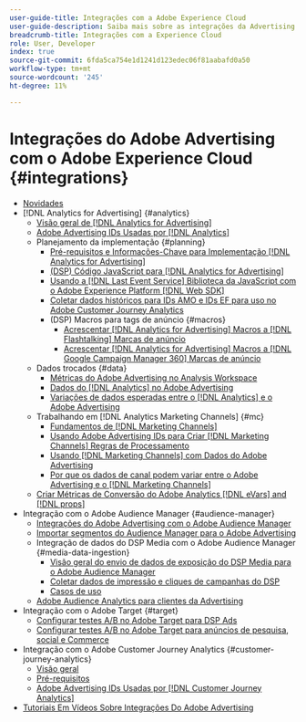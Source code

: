```yaml
---
user-guide-title: Integrações com a Adobe Experience Cloud
user-guide-description: Saiba mais sobre as integrações da Advertising DSP e da Advertising Search com outros produtos e serviços da Adobe Experience Cloud.
breadcrumb-title: Integrações com a Experience Cloud
role: User, Developer
index: true
source-git-commit: 6fda5ca754e1d1241d123edec06f81aabafd0a50
workflow-type: tm+mt
source-wordcount: '245'
ht-degree: 11%

---
```



# Integrações do Adobe Advertising com o Adobe Experience Cloud {#integrations}

<!--  ADD LATER: and Adobe Experience Platform -->

+ [Novidades](/help/integrations/home.md)
+ [!DNL Analytics for Advertising] {#analytics}
   + [Visão geral de  [!DNL Analytics for Advertising]](/help/integrations/analytics/overview.md)
   + [Adobe Advertising IDs Usadas por [!DNL Analytics]](/help/integrations/analytics/ids.md)
   + Planejamento da implementação {#planning}
      + [Pré-requisitos e Informações-Chave para Implementação [!DNL Analytics for Advertising]](/help/integrations/analytics/prerequisites.md)
      + [(DSP) Código JavaScript para  [!DNL Analytics for Advertising]](/help/integrations/analytics/javascript.md)
      + [Usando a  [!DNL Last Event Service] Biblioteca da JavaScript com o Adobe Experience Platform [!DNL Web SDK]](/help/integrations/analytics/web-sdk.md)
      + [Coletar dados históricos para IDs AMO e IDs EF para uso no Adobe Customer Journey Analytics](/help/integrations/analytics/rvars-to-evars.md)
      + (DSP) Macros para tags de anúncio {#macros}
         + [Acrescentar  [!DNL Analytics for Advertising] Macros a [!DNL Flashtalking] Marcas de anúncio](/help/integrations/analytics/macros-flashtalking.md)
         + [Acrescentar  [!DNL Analytics for Advertising] Macros a [!DNL Google Campaign Manager 360] Marcas de anúncio](/help/integrations/analytics/macros-google-campaign-manager.md)
   + Dados trocados {#data}
      + [Métricas do Adobe Advertising no Analysis Workspace](/help/integrations/analytics/advertising-metrics-in-analytics.md)
      + [Dados do [!DNL Analytics] no Adobe Advertising](/help/integrations/analytics/analytics-data-in-advertising.md)
      + [Variações de dados esperadas entre o  [!DNL Analytics]  e o Adobe Advertising](/help/integrations/analytics/data-variances.md)
   + Trabalhando em [!DNL Analytics Marketing Channels] {#mc}
      + [Fundamentos de  [!DNL Marketing Channels]](/help/integrations/analytics/marketing-channels/mc-overview.md)
      + [Usando Adobe Advertising IDs para Criar  [!DNL Marketing Channels] Regras de Processamento](/help/integrations/analytics/marketing-channels/mc-ids.md)
      + [Usando  [!DNL Marketing Channels] com Dados do Adobe Advertising](/help/integrations/analytics/marketing-channels/mc-ac-data.md)
      + [Por que os dados de canal podem variar entre o Adobe Advertising e o  [!DNL Marketing Channels]](/help/integrations/analytics/marketing-channels/mc-data-variances.md)
   + [Criar Métricas de Conversão do Adobe Analytics [!DNL eVars] and [!DNL props]](/help/integrations/analytics/conversion-metrics-from-evars.md)
+ Integração com o Adobe Audience Manager {#audience-manager}
   + [Integrações do Adobe Advertising com o Adobe Audience Manager](/help/integrations/audience-manager/overview.md)
   + [Importar segmentos do Audience Manager para o Adobe Advertising](/help/integrations/audience-manager/import-audiences.md)
   + Integração de dados do DSP Media com o Adobe Audience Manager {#media-data-ingestion}
      + [Visão geral do envio de dados de exposição do DSP Media para o Adobe Audience Manager](/help/integrations/audience-manager/media-data-integration/overview.md)
      + [Coletar dados de impressão e cliques de campanhas do DSP](/help/integrations/audience-manager/media-data-integration/collect.md)
      + [Casos de uso](/help/integrations/audience-manager/media-data-integration/use-cases.md)
   + [Adobe Audience Analytics para clientes da Advertising](/help/integrations/audience-manager/audience-analytics.md)
+ Integração com o Adobe Target {#target}
   + [Configurar testes A/B no Adobe Target para DSP Ads](/help/integrations/target/ab-tests-dsp.md)
   + [Configurar testes A/B no Adobe Target para anúncios de pesquisa, social e Commerce](/help/integrations/target/ab-tests-search.md)
+ Integração com o Adobe Customer Journey Analytics {#customer-journey-analytics}
   + [Visão geral](/help/integrations/customer-journey-analytics/overview.md)
   + [Pré-requisitos](/help/integrations/customer-journey-analytics/prerequisites.md)
   + [Adobe Advertising IDs Usadas por [!DNL Customer Journey Analytics]](/help/integrations/customer-journey-analytics/ids.md)
+ [Tutoriais Em Vídeos Sobre Integrações Do Adobe Advertising](https://experienceleague.adobe.com/docs/advertising-learn/tutorials/overview.html)<!-- rename if the tutorials TOC structure changes -->
